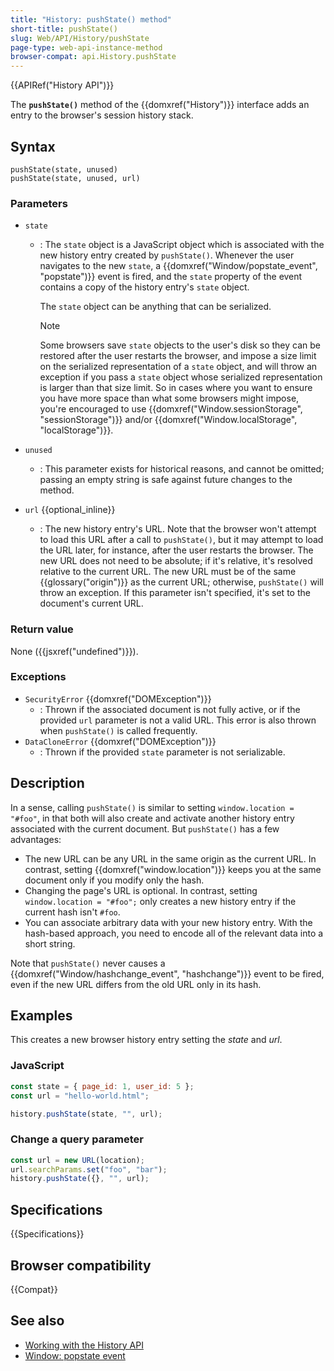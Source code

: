 ```yaml
---
title: "History: pushState() method"
short-title: pushState()
slug: Web/API/History/pushState
page-type: web-api-instance-method
browser-compat: api.History.pushState
---
```


{{APIRef("History API")}}

The **`pushState()`** method of the {{domxref("History")}} interface adds an entry to the browser's
session history stack.

## Syntax

```js-nolint
pushState(state, unused)
pushState(state, unused, url)
```

### Parameters

- `state`

  - : The `state` object is a JavaScript object which is associated with the
    new history entry created by `pushState()`. Whenever the user navigates to
    the new `state`, a {{domxref("Window/popstate_event", "popstate")}} event is fired, and
    the `state` property of the event contains a copy of the history entry's
    `state` object.

    The `state` object can be anything that can be serialized.

    > [!NOTE]
    > Some browsers save `state` objects to the user's disk so they can be restored after the user restarts the browser, and impose a size limit on the serialized representation of a `state` object, and will throw an exception if you pass a `state` object whose serialized representation is larger than that size limit. So in cases where you want to ensure you have more space than what some browsers might impose, you're encouraged to use {{domxref("Window.sessionStorage", "sessionStorage")}} and/or {{domxref("Window.localStorage", "localStorage")}}.

- `unused`

  - : This parameter exists for historical reasons, and cannot be omitted; passing an empty string is safe against future changes to the method.

- `url` {{optional_inline}}
  - : The new history entry's URL. Note that the browser won't
    attempt to load this URL after a call to `pushState()`, but it may
    attempt to load the URL later, for instance, after the user restarts the browser. The
    new URL does not need to be absolute; if it's relative, it's resolved relative to the
    current URL. The new URL must be of the same {{glossary("origin")}} as the current
    URL; otherwise, `pushState()` will throw an exception. If this parameter
    isn't specified, it's set to the document's current URL.

### Return value

None ({{jsxref("undefined")}}).

### Exceptions

- `SecurityError` {{domxref("DOMException")}}
  - : Thrown if the associated document is not fully active, or if the provided `url` parameter is not a valid URL. This error is also thrown when `pushState()` is called frequently.
- `DataCloneError` {{domxref("DOMException")}}
  - : Thrown if the provided `state` parameter is not serializable.

## Description

In a sense, calling `pushState()` is similar to
setting `window.location = "#foo"`, in that both will also create and
activate another history entry associated with the current document.
But `pushState()` has a few advantages:

- The new URL can be any URL in the same origin as the current URL. In contrast,
  setting {{domxref("window.location")}} keeps you at the same document only if you
  modify only the hash.
- Changing the page's URL is optional. In contrast,
  setting `window.location = "#foo";` only creates a new history entry if the
  current hash isn't `#foo`.
- You can associate arbitrary data with your new history entry. With the hash-based
  approach, you need to encode all of the relevant data into a short string.

Note that `pushState()` never causes a {{domxref("Window/hashchange_event", "hashchange")}} event to be
fired, even if the new URL differs from the old URL only in its hash.

## Examples

This creates a new browser history entry setting the _state_ and _url_.

### JavaScript

```js
const state = { page_id: 1, user_id: 5 };
const url = "hello-world.html";

history.pushState(state, "", url);
```

### Change a query parameter

```js
const url = new URL(location);
url.searchParams.set("foo", "bar");
history.pushState({}, "", url);
```

## Specifications

{{Specifications}}

## Browser compatibility

{{Compat}}

## See also

- [Working with the History API](/en-US/docs/Web/API/History_API/Working_with_the_History_API)
- [Window: popstate event](/en-US/docs/Web/API/Window/popstate_event)
